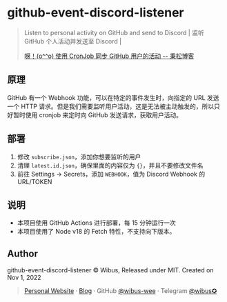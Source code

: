 # github-event-discord-listener

> Listen to personal activity on GitHub and send to Discord | 监听 GitHub 个人活动并发送至 Discord | 
>
> [呀！(o^^o) 使用 CronJob 同步 GitHub 用户的活动 -- 秉松博客](https://blog.iucky.cn/posts/programming/use-cronjob-to-listen-github-user-events)

## 原理

GitHub 有一个 Webhook 功能，可以在特定的事件发生时，向指定的 URL 发送一个 HTTP 请求。但是我们需要监听用户活动，这是无法被主动触发的，所以只好暂时使用 cronjob 来定时向 GitHub 发送请求，获取用户活动。

## 部署

1. 修改 `subscribe.json`，添加你想要监听的用户
2. 清理 `latest.id.json`，确保里面的内容仅为 `{}`，并且不要修改文件名
3. 前往 Settings -> Secrets，添加 `WEBHOOK`，值为 Discord Webhook 的 URL/TOKEN

## 说明

- 本项目使用 GitHub Actions 进行部署，每 15 分钟运行一次
- 本项目使用了 Node v18 的 Fetch 特性，不支持向下版本。

## Author

github-event-discord-listener © Wibus, Released under MIT. Created on Nov 1, 2022

> [Personal Website](http://iucky.cn/) · [Blog](https://blog.iucky.cn/) · GitHub [@wibus-wee](https://github.com/wibus-wee/) · Telegram [@wibus✪](https://t.me/wibus_wee)

